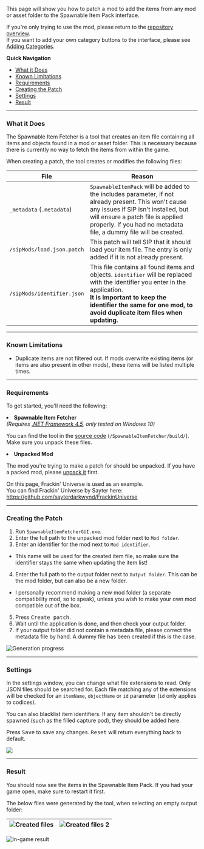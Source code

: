This page will show you how to patch a mod to add the items from any mod or asset folder to the Spawnable Item Pack interface.

If you're only trying to use the mod, please return to the [repository overview](https://github.com/Silverfeelin/Starbound-SpawnableItemPack).  
If you want to add your own category buttons to the interface, please see [Adding Categories](https://github.com/Silverfeelin/Starbound-SpawnableItemPack/wiki/Adding-Categories).

**Quick Navigation**

* [What it Does](#what-it-does)
* [Known Limitations](#known-limitations)
* [Requirements](#requirements)
* [Creating the Patch](#creating-the-patch)
* [Settings](#settings)
* [Result](#result)

---

### What it Does

The Spawnable Item Fetcher is a tool that creates an item file containing all items and objects found in a mod or asset folder. This is necessary because there is currently no way to fetch the items from within the game.

When creating a patch, the tool creates or modifies the following files:

| File | Reason |
| --- | --- |
| `_metadata` (`.metadata`) | `SpawnableItemPack` will be added to the includes parameter, if not already present. This won't cause any issues if SIP isn't installed, but will ensure a patch file is applied properly. If you had no metadata file, a dummy file will be created. |
| `/sipMods/load.json.patch` | This patch will tell SIP that it should load your item file. The entry is only added if it is not already present. |
| `/sipMods/identifier.json` | This file contains all found items and objects. `identifier` will be replaced with the identifier you enter in the application.<br><b>It is important to keep the identifier the same for one mod, to avoid duplicate item files when updating.</b> |

---

### Known Limitations

* Duplicate items are not filtered out. If mods overwrite existing items (or items are also present in other mods), these items will be listed multiple times.

---

### Requirements

To get started, you'll need the following:

**<li>Spawnable Item Fetcher</li>** *(Requires [.NET Framework 4.5](https://www.microsoft.com/en-us/download/details.aspx?id=30653), only tested on Windows 10)*

You can find the tool in the [source code](https://github.com/Silverfeelin/Starbound-SpawnableItemPack/archive/master.zip) (`/SpawnableItemFetcher/build/`). Make sure you unpack these files.

**<li>Unpacked Mod</li>**

The mod you're trying to make a patch for should be unpacked. If you have a packed mod, please [unpack it](http://community.playstarbound.com/threads/how-to-successfully-pack-and-unpack-pak-files.66649/) first.

On this page, Frackin' Universe is used as an example.  
You can find Frackin' Universe by Sayter here: https://github.com/sayterdarkwynd/FrackinUniverse

---

### Creating the Patch

1. Run `SpawnableItemFetcherGUI.exe`.
1. Enter the full path to the unpacked mod folder next to `Mod folder`.  
3. Enter an identifier for the mod next to `Mod identifier`.  
  * This name will be used for the created item file, so make sure the identifier stays the same when updating the item list!  
4. Enter the full path to the output folder next to `Output folder`. This can be the mod folder, but can also be a new folder.
  * I personally recommend making a new mod folder (a separate compatibility mod, so to speak), unless you wish to make your own mod compatible out of the box.
5. Press <kbd>Create patch</kbd>.
6. Wait until the application is done, and then check your output folder.
7. If your output folder did not contain a metadata file, please correct the metadata file by hand. A dummy file has been created if this is the case.

![Generation progress](https://raw.githubusercontent.com/Silverfeelin/Starbound-SpawnableItemPack/master/wiki/fetcherGui-usage.gif)

---

### Settings

In the settings window, you can change what file extensions to read. Only JSON files should be searched for. Each file matching any of the extensions will be checked for an `itemName`, `objectName` or `id` parameter (`id` only applies to codices).

You can also blacklist item identifiers. If any item shouldn't be directly spawned (such as the filled capture pod), they should be added here.

Press <kbd>Save</kbd> to save any changes. <kbd>Reset</kbd> will return everything back to default.

![](https://raw.githubusercontent.com/Silverfeelin/Starbound-SpawnableItemPack/master/wiki/fetcherGui-settings.png)

---

### Result

You should now see the items in the Spawnable Item Pack. If you had your game open, make sure to restart it first.

The below files were generated by the tool, when selecting an empty output folder:


| ![Created files](https://raw.githubusercontent.com/Silverfeelin/Starbound-SpawnableItemPack/master/wiki/fetcherGui-resultMod.png) | ![Created files 2 ](https://raw.githubusercontent.com/Silverfeelin/Starbound-SpawnableItemPack/master/wiki/fetcherGui-resultSipMods.png) |
|---|---|

![In-game result](https://raw.githubusercontent.com/Silverfeelin/Starbound-SpawnableItemPack/master/wiki/fetcher-furesult.png)

